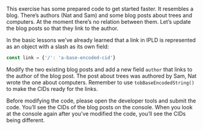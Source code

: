 This exercise has some prepared code to get started faster. It resembles a blog. There’s authors (Nat and Sam) and some blog posts about trees and computers. At the moment there’s no relation between them. Let’s update the blog posts so that they link to the author.

In the basic lessons we’ve already learned that a link in IPLD is represented as an object with a slash as its own field:

```javascript
const link = {'/': 'a-base-encoded-cid'}
```

Modify the two existing blog posts and add a new field `author` that links to the author of the blog post. The post about trees was authored by Sam, Nat wrote the one about computers. Remember to use `tobBaseEncodedString()` to make the CIDs ready for the links.

Before modifying the code, please open the developer tools and submit the code. You’ll see the CIDs of the blog posts on the console. When you look at the console again after you’ve modified the code, you’ll see the CIDs being different.
